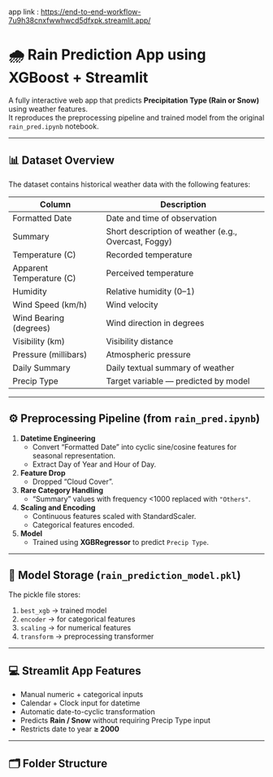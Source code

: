 app link : https://end-to-end-workflow-7u9h38cnxfwwhwcd5dfxpk.streamlit.app/
# 🌧️ Rain Prediction App using XGBoost + Streamlit

A fully interactive web app that predicts **Precipitation Type (Rain or Snow)** using weather features.  
It reproduces the preprocessing pipeline and trained model from the original `rain_pred.ipynb` notebook.

---

## 📊 Dataset Overview

The dataset contains historical weather data with the following features:

| Column | Description |
|---------|-------------|
| Formatted Date | Date and time of observation |
| Summary | Short description of weather (e.g., Overcast, Foggy) |
| Temperature (C) | Recorded temperature |
| Apparent Temperature (C) | Perceived temperature |
| Humidity | Relative humidity (0–1) |
| Wind Speed (km/h) | Wind velocity |
| Wind Bearing (degrees) | Wind direction in degrees |
| Visibility (km) | Visibility distance |
| Pressure (millibars) | Atmospheric pressure |
| Daily Summary | Daily textual summary of weather |
| Precip Type | Target variable — predicted by model |

---

## ⚙️ Preprocessing Pipeline (from `rain_pred.ipynb`)

1. **Datetime Engineering**  
   - Convert “Formatted Date” into cyclic sine/cosine features for seasonal representation.
   - Extract Day of Year and Hour of Day.
2. **Feature Drop**  
   - Dropped “Cloud Cover”.
3. **Rare Category Handling**  
   - “Summary” values with frequency <1000 replaced with `"Others"`.
4. **Scaling and Encoding**  
   - Continuous features scaled with StandardScaler.
   - Categorical features encoded.
5. **Model**  
   - Trained using **XGBRegressor** to predict `Precip Type`.

---

## 🧠 Model Storage (`rain_prediction_model.pkl`)

The pickle file stores:
1. `best_xgb` → trained model  
2. `encoder` → for categorical features  
3. `scaling` → for numerical features  
4. `transform` → preprocessing transformer

---

## 💻 Streamlit App Features

- Manual numeric + categorical inputs  
- Calendar + Clock input for datetime  
- Automatic date-to-cyclic transformation  
- Predicts **Rain / Snow** without requiring Precip Type input  
- Restricts date to year **≥ 2000**

---

## 🗂️ Folder Structure

